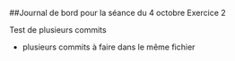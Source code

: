 ##Journal de bord pour la séance du 4 octobre
Exercice 2

Test de plusieurs commits
- plusieurs commits à faire dans le même fichier
